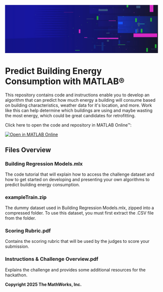 <td>
<img src="/Images/Hackathons Banner.jpg" style="width:1275px;height:158.25px">
</td>

# Predict Building Energy Consumption with MATLAB&reg;
This repository contains code and instructions enable you to develop an algorithm that can predict how much energy a building will consume based on building characteristics, weather data for it's location, and more. Work like this can help determine which buildings are using and maybe wasting the most energy, which could be great candidates for retrofitting.

Click here to open the code and repository in MATLAB Online&trade;:

[![Open in MATLAB Online](https://www.mathworks.com/images/responsive/global/open-in-matlab-online.svg)](https://matlab.mathworks.com/open/github/v1?repo=mathworks/predicting-building-energy-consumption)

## Files Overview
### Building Regression Models.mlx
The code tutorial that will explain how to access the challenge dataset and how to get started on developing and presenting your own algorithms to predict building energy consumption. 

### exampleTrain.zip
The dummy dataset used in Building Regression Models.mlx, zipped into a compressed folder. To use this dataset, you must first extract the .CSV file from the folder.

### Scoring Rubric.pdf
Contains the scoring rubric that will be used by the judges to score your submission. 

### Instructions & Challenge Overview.pdf
Explains the challenge and provides some additional resources for the hackathon.

**Copyright 2025 The MathWorks, Inc.**
